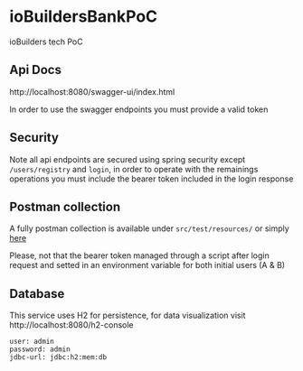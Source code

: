 # ioBuildersBankPoC

ioBuilders tech PoC

## Api Docs

http://localhost:8080/swagger-ui/index.html

In order to use the swagger endpoints you must provide a valid token

## Security
Note all api endpoints are secured using spring security except `/users/registry` and `login`, in order to operate with the remainings operations you must include the bearer token included in the login response

## Postman collection

A fully postman collection is available under `src/test/resources/` or simply [here](https://github.com/afuentecruz/ioBuilders-banking-poc/blob/main/src/test/resources/ioBuilders%20banking%20PoC.postman_collection.json)

Please, not that the bearer token managed through a script after login request and setted in an environment variable for both initial users (A & B)

## Database

This service uses H2 for persistence, for data visualization visit http://localhost:8080/h2-console

```
user: admin
password: admin 
jdbc-url: jdbc:h2:mem:db
```
